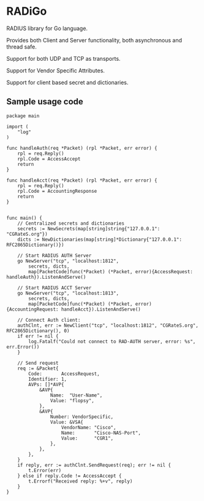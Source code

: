 # RADiGo

RADIUS library for Go language. 

Provides both Client and Server functionality, both asynchronous and thread safe.

Support for both UDP and TCP as transports.

Support for Vendor Specific Attributes.

Support for client based secret and dictionaries.


## Sample usage code ##
```
package main

import (
	"log"
)

func handleAuth(req *Packet) (rpl *Packet, err error) {
	rpl = req.Reply()
	rpl.Code = AccessAccept
	return
}

func handleAcct(req *Packet) (rpl *Packet, err error) {
	rpl = req.Reply()
	rpl.Code = AccountingResponse
	return
}


func main() {
	// Centralized secrets and dictionaries
	secrets := NewSecrets(map[string]string{"127.0.0.1": "CGRateS.org"})
	dicts := NewDictionaries(map[string]*Dictionary{"127.0.0.1": RFC2865Dictionary()})

	// Start RADIUS AUTH Server
	go NewServer("tcp", "localhost:1812",
		secrets, dicts,
		map[PacketCode]func(*Packet) (*Packet, error){AccessRequest: handleAuth}).ListenAndServe()

	// Start RADIUS ACCT Server
	go NewServer("tcp", "localhost:1813",
		secrets, dicts,
		map[PacketCode]func(*Packet) (*Packet, error){AccountingRequest: handleAcct}).ListenAndServe()

	// Connect Auth client:
	authClnt, err := NewClient("tcp", "localhost:1812", "CGRateS.org", RFC2865Dictionary(), 0)
	if err != nil {
		log.Fatalf("Could not connect to RAD-AUTH server, error: %s", err.Error())
	}

	// Send request
	req := &Packet{
		Code:       AccessRequest,
		Identifier: 1,
		AVPs: []*AVP{
			&AVP{
				Name:  "User-Name",
				Value: "flopsy",
			},
			&AVP{
				Number: VendorSpecific,
				Value: &VSA{
					VendorName: "Cisco",
					Name:       "Cisco-NAS-Port",
					Value:      "CGR1",
				},
			},
		},
	}
	if reply, err := authClnt.SendRequest(req); err != nil {
		t.Error(err)
	} else if reply.Code != AccessAccept {
		t.Errorf("Received reply: %+v", reply)
	}
}


```

